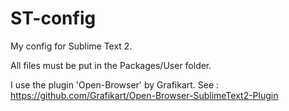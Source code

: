 ST-config
=========

My config for Sublime Text 2.

All files must be put in the Packages/User folder.

I use the plugin 'Open-Browser' by Grafikart.
See : https://github.com/Grafikart/Open-Browser-SublimeText2-Plugin
